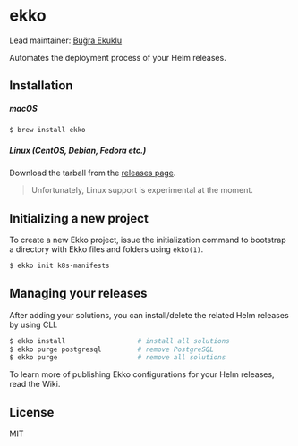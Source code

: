 # ekko

Lead maintainer: [Buğra Ekuklu](Chatatata)

Automates the deployment process of your Helm releases.

## Installation

##### macOS

```sh
$ brew install ekko
```

##### Linux (CentOS, Debian, Fedora etc.)

Download the tarball from the [releases page](https://github.com/Chatatata/ekko/releases).

> Unfortunately, Linux support is experimental at the moment.

## Initializing a new project

To create a new Ekko project, issue the initialization command to bootstrap
a directory with Ekko files and folders using `ekko(1)`.

```sh
$ ekko init k8s-manifests
```

## Managing your releases

After adding your solutions, you can install/delete the related Helm releases
by using CLI.

```sh
$ ekko install                  # install all solutions
$ ekko purge postgresql         # remove PostgreSQL
$ ekko purge                    # remove all solutions
```

To learn more of publishing Ekko configurations for your Helm releases, read the Wiki.

## License

MIT
